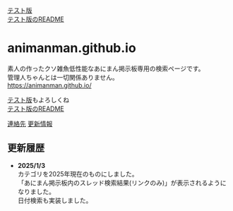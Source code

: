
[テスト版](https://animanman.github.io/test/)\
[テスト版のREADME](test/README.md)
# animanman.github.io

素人の作ったクソ雑魚低性能なあにまん掲示板専用の検索ページです。\
管理人ちゃんとは一切関係ありません。\
https://animanman.github.io/

[テスト版](https://animanman.github.io/test/)もよろしくね\
[テスト版のREADME](test/README.md)

[連絡先](https://zawazawa.jp/animamman/topic/1)
[更新情報](https://zawazawa.jp/animamman/topic/2)

## 更新履歴
- **2025/1/3** \
  カテゴリを2025年現在のものにしました。\
  「あにまん掲示板内のスレッド検索結果(リンクのみ)」が表示されるようになりました。\
  日付検索も実装しました。
